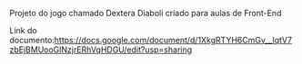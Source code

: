 Projeto do jogo chamado Dextera Diaboli criado para aulas de Front-End

Link do documento:https://docs.google.com/document/d/1XkgRTYH6CmGv__IqtV7zbEjBMUooGlNzjrERhVqHDGU/edit?usp=sharing
